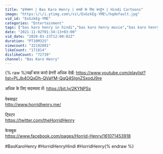 ```yaml
---
title: "इंजेक्शन | Bas Karo Henry | बच्चों के लिए कार्टून | Hindi Cartoons"
image: "https:\/\/i.ytimg.com\/vi\/ExGzkEg-YME\/hqdefault.jpg"
vid_id: "ExGzkEg-YME"
categories: "Entertainment"
tags: ["bas karo henry in hindi","bas karo henry movie","bas karo henry in hindi new episodes 2019"]
date: "2021-11-02T01:34:13+03:00"
vid_date: "2020-01-23T12:00:02Z"
duration: "PT10M32S"
viewcount: "32192881"
likeCount: "171814"
dislikeCount: "72739"
channel: "Bas Karo Henry"
---
```

{% raw %}यहाँ बास कारो हेनरी अधिक देखें: <a rel="nofollow" target="blank" href="https://www.youtube.com/playlist?list=PLJb4OQxDh-QVaYM-QqQ4SlgnZSxodJ9re">https://www.youtube.com/playlist?list=PLJb4OQxDh-QVaYM-QqQ4SlgnZSxodJ9re</a><br /><br />अधिक के लिए सदस्यता लें: <a rel="nofollow" target="blank" href="https://bit.ly/2KYNPSs">https://bit.ly/2KYNPSs</a><br /><br />वेबसाइट<br /><a rel="nofollow" target="blank" href="http://www.horridhenry.me/">http://www.horridhenry.me/</a><br /><br />ट्विटर<br /><a rel="nofollow" target="blank" href="https://twitter.com/theHorridHenry">https://twitter.com/theHorridHenry</a><br /><br />फेसबुक<br /><a rel="nofollow" target="blank" href="https://www.facebook.com/pages/Horrid-Henry/161071453918">https://www.facebook.com/pages/Horrid-Henry/161071453918</a><br /><br />#BasKaroHenry #HorridHenryHindi #HorridHenry{% endraw %}
